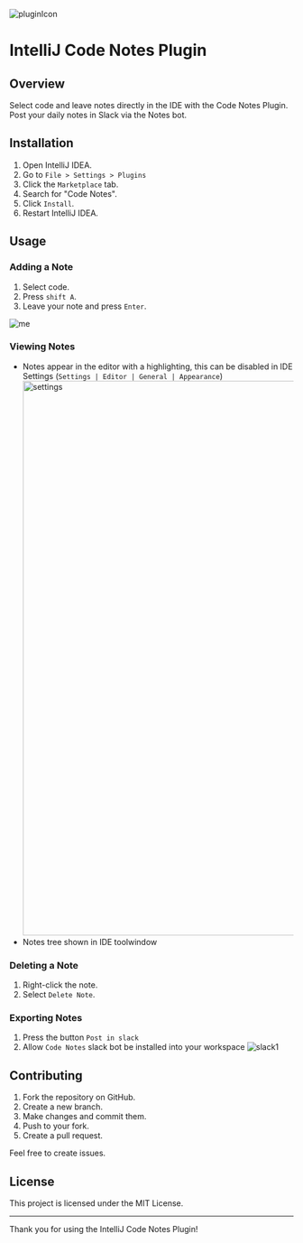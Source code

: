 ![pluginIcon](https://github.com/user-attachments/assets/52700721-1e24-4592-82f3-20016656c89a)

# IntelliJ Code Notes Plugin
## Overview

Select code and leave notes directly in the IDE with the Code Notes Plugin. Post your daily notes in Slack via the Notes bot.

## Installation

1. Open IntelliJ IDEA.
2. Go to `File > Settings > Plugins`
3. Click the `Marketplace` tab.
4. Search for "Code Notes".
5. Click `Install`.
6. Restart IntelliJ IDEA.

## Usage

### Adding a Note

1. Select code.
2. Press `shift A`.
3. Leave your note and press `Enter`.

![me](https://github.com/user-attachments/assets/4657b910-9142-4581-898f-a8f77a5102b2)

### Viewing Notes

- Notes appear in the editor with a highlighting, this can be disabled in IDE Settings (`Settings | Editor | General | Appearance`)
  <img width="983" alt="settings" src="https://github.com/user-attachments/assets/167247c8-9b81-454e-be64-6574c526be99">
- Notes tree shown in IDE toolwindow
  
### Deleting a Note

1. Right-click the note.
2. Select `Delete Note`.

### Exporting Notes

1. Press the button `Post in slack`
2. Allow `Code Notes` slack bot be installed into your workspace
![slack1](https://github.com/user-attachments/assets/442d9a71-3ceb-4c5e-988d-9dafe778c26f)

## Contributing

1. Fork the repository on GitHub.
2. Create a new branch.
3. Make changes and commit them.
4. Push to your fork.
5. Create a pull request.

Feel free to create issues.

## License

This project is licensed under the MIT License.

---

Thank you for using the IntelliJ Code Notes Plugin!
